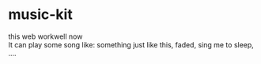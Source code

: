 # music-kit
this web workwell now
<br>
It can play some song like: something just like this, faded, sing me to sleep, ....
